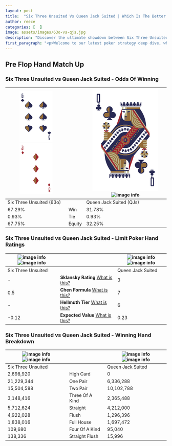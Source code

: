 ```yaml
---
layout: post
title:  "Six Three Unsuited Vs Queen Jack Suited | Which Is The Better Hand In Poker? A Complete Guide"
author: reece
categories: [  ]
image: assets/images/63o-vs-qjs.jpg
description: "Discover the ultimate showdown between Six Three Unsuited and Queen Jack Suited in poker! Uncover the odds, strategies, and scenarios where one hand triumphs over the other. Get ready to up your poker game with this thrilling analysis."
first_paragraph: "<p>Welcome to our latest poker strategy deep dive, where we're pitting two distinct hands against each other in a high-stakes showdown: Six Three Unsuited vs Queen Jack Suited.</p><p>In the dynamic world of poker, every decision counts, and knowing which hand holds the upper hand is key to your success at the table.</p><p>In this article, we'll dissect these two hands, explore the scenarios where one dominates the other, and equip you with the knowledge to make strategic choices that can tip the odds in your favor.</p><p>Get ready to unravel the intriguing dynamics of these poker hands and elevate your game to new heights.</p>"
---
```




[comment]: # (sp0)

## Pre Flop Hand Match Up

<div class="table hand-ratings" markdown="1"> 



### Six Three Unsuited vs Queen Jack Suited - Odds Of Winning


    
| ![image info](assets/images/hand1/6.png) ![image info](assets/images/hand1/3o.png) |  | ![image info](assets/images/hand2/Q.png) ![image info](assets/images/hand2/Js.png) |
| -------- | -------- | -------- |
| Six Three Unsuited (63o) |  | Queen Jack Suited (QJs) |
| 67.29% | Win | 31.78% |
| 0.93% | Tie | 0.93% |
| 67.75% | Equity | 32.25% |




[comment]: # (sp1)



### Six Three Unsuited vs Queen Jack Suited - Limit Poker Hand Ratings


    
| ![image info](https://www.riverpairs.com/assets/images/hand1/6.png) ![image info](https://www.riverpairs.com/assets/images/hand1/3o.png) |  | ![image info](https://www.riverpairs.com/assets/images/hand2/Q.png) ![image info](https://www.riverpairs.com/assets/images/hand2/Js.png) |
| -------- | -------- | -------- |
| Six Three Unsuited |  | Queen Jack Suited |
| - | **Sklansky Rating** [What is this?](/sklansky-rating-explained) | 3 |
| 0.5 | **Chen Formula** [What is this?](/chen-formula-explained) | 7 |
| - | **Hellmuth Tier** [What is this?](/Hellmuth-tier-explained) | 6 |
| -0.12 | **Expected Value** [What is this?](/expected-value-explained) | 0.23 |




[comment]: # (sp2)



### Six Three Unsuited vs Queen Jack Suited - Winning Hand Breakdown


    
| ![image info](https://www.riverpairs.com/assets/images/hand1/6.png) ![image info](https://www.riverpairs.com/assets/images/hand1/3o.png) |  | ![image info](https://www.riverpairs.com/assets/images/hand2/Q.png) ![image info](https://www.riverpairs.com/assets/images/hand2/Js.png) |
| -------- | -------- | -------- |
| Six Three Unsuited |  | Queen Jack Suited |
| 2,698,920 | High Card | 0 |
| 21,229,344 | One Pair | 6,336,288 |
| 15,504,588 | Two Pair | 10,102,788 |
| 3,148,416 | Three Of A Kind | 2,365,488 |
| 5,712,624 | Straight | 4,212,000 |
| 4,922,028 | Flush | 1,296,396 |
| 1,838,016 | Full House | 1,697,472 |
| 109,680 | Four Of A Kind | 95,040 |
| 138,336 | Straight Flush | 15,996 |




[comment]: # (sp3)



</div>

[comment]: # (sp4)



[comment]: # (sp5)

